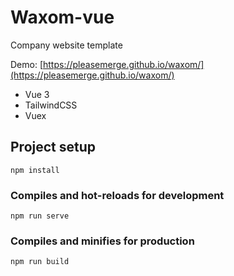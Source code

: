 # Waxom-vue
Company website template

Demo: [https://pleasemerge.github.io/waxom/](https://pleasemerge.github.io/waxom/)

- Vue 3
- TailwindCSS
- Vuex

## Project setup
```
npm install
```

### Compiles and hot-reloads for development
```
npm run serve
```

### Compiles and minifies for production
```
npm run build
```
